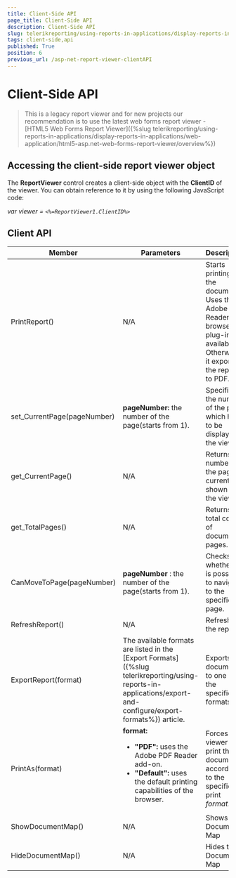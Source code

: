 ```yaml
---
title: Client-Side API
page_title: Client-Side API 
description: Client-Side API
slug: telerikreporting/using-reports-in-applications/display-reports-in-applications/web-application/asp.net-web-forms-report-viewer/client-side-api
tags: client-side,api
published: True
position: 6
previous_url: /asp-net-report-viewer-clientAPI
---
```

<style>
table th:first-of-type {
    width: 20%;
}
table th:nth-of-type(2) {
    width: 35%;
}
table th:nth-of-type(3) {
    width: 45%;
}
</style>
# Client-Side API

> This is a legacy report viewer and for new projects our recommendation is to use the latest web forms report viewer - [HTML5 Web Forms Report Viewer]({%slug telerikreporting/using-reports-in-applications/display-reports-in-applications/web-application/html5-asp.net-web-forms-report-viewer/overview%})

## Accessing the client-side report viewer object

The __ReportViewer__ control creates a client-side object with the __ClientID__ of the viewer. You can obtain reference to it by using the following JavaScript code:

*var viewer = `<%=ReportViewer1.ClientID%>`* 

## Client API

|  __Member__ |  __Parameters__ |  __Description__ |
| ------ | ------ | ------ |
|PrintReport()|N/A|Starts printing of the document. Uses the Adobe PDF Reader browser plug-in if available. Otherwise it exports the report to PDF.|
|set_CurrentPage(pageNumber)| __pageNumber:__ the number of the page(starts from 1).|Specifies the number of the page which has to be displayed in the viewer.|
|get_CurrentPage()|N/A|Returns the number of the page currently shown in the viewer.|
|get_TotalPages()|N/A|Returns the total count of document pages.|
|CanMoveToPage(pageNumber)| __pageNumber__ : the number of the page(starts from 1).|Checks whether it is possible to navigate to the specified page.|
|RefreshReport()|N/A|Refreshes the report.|
|ExportReport(format)|The available formats are listed in the [Export Formats]({%slug telerikreporting/using-reports-in-applications/export-and-configure/export-formats%}) article.|Exports the document to one of the specified formats.|
|PrintAs(format)| __format:__<ul><li>__"PDF":__ uses the Adobe PDF Reader add-on.</li><li>__"Default":__ uses the default printing capabilities of the browser.</li></ul>|Forces the viewer to print the document according to the specified print *format*.|
|ShowDocumentMap()|N/A|Shows the Document Map|
|HideDocumentMap()|N/A|Hides the Document Map|
